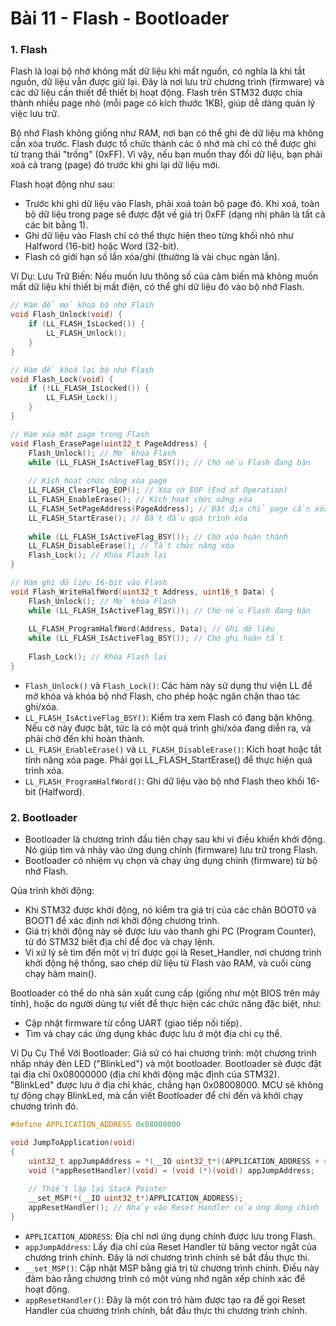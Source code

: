 # Bài 11 - Flash - Bootloader

### 1. Flash
Flash là loại bộ nhớ không mất dữ liệu khi mất nguồn, có nghĩa là khi tắt nguồn, dữ liệu vẫn được giữ lại. Đây là nơi lưu trữ chương trình (firmware) và các dữ liệu cần thiết để thiết bị hoạt động. Flash trên STM32 được chia thành nhiều page nhỏ (mỗi page có kích thước 1KB), giúp dễ dàng quản lý việc lưu trữ. 

Bộ nhớ Flash không giống như RAM, nơi bạn có thể ghi đè dữ liệu mà không cần xóa trước. Flash được tổ chức thành các ô nhớ mà chỉ có thể được ghi từ trạng thái "trống" (0xFF). Vì vậy, nếu bạn muốn thay đổi dữ liệu, bạn phải xoá cả trang (page) đó trước khi ghi lại dữ liệu mới.

Flash hoạt động như sau:
- Trước khi ghi dữ liệu vào Flash, phải xoá toàn bộ page đó. Khi xoá, toàn bộ dữ liệu trong page sẽ được đặt về giá trị 0xFF (dạng nhị phân là tất cả các bit bằng 1).
- Ghi dữ liệu vào Flash chỉ có thể thực hiện theo từng khối nhỏ như Halfword (16-bit) hoặc Word (32-bit).
- Flash có giới hạn số lần xóa/ghi (thường là vài chục ngàn lần).

Ví Dụ: Lưu Trữ Biến: Nếu muốn lưu thông số của cảm biến mà không muốn mất dữ liệu khi thiết bị mất điện, có thể ghi dữ liệu đó vào bộ nhớ Flash.

```c
// Hàm để mở khoá bộ nhớ Flash
void Flash_Unlock(void) {
    if (LL_FLASH_IsLocked()) {
        LL_FLASH_Unlock();
    }
}

// Hàm để khoá lại bộ nhớ Flash
void Flash_Lock(void) {
    if (!LL_FLASH_IsLocked()) {
        LL_FLASH_Lock();
    }
}

// Hàm xóa một page trong Flash
void Flash_ErasePage(uint32_t PageAddress) {
    Flash_Unlock(); // Mở khóa Flash
    while (LL_FLASH_IsActiveFlag_BSY()); // Chờ nếu Flash đang bận
    
    // Kích hoạt chức năng xóa page
    LL_FLASH_ClearFlag_EOP(); // Xóa cờ EOP (End of Operation)
    LL_FLASH_EnableErase(); // Kích hoạt chức năng xóa
    LL_FLASH_SetPageAddress(PageAddress); // Đặt địa chỉ page cần xóa
    LL_FLASH_StartErase(); // Bắt đầu quá trình xóa
    
    while (LL_FLASH_IsActiveFlag_BSY()); // Chờ xóa hoàn thành
    LL_FLASH_DisableErase(); // Tắt chức năng xóa
    Flash_Lock(); // Khóa Flash lại
}

// Hàm ghi dữ liệu 16-bit vào Flash
void Flash_WriteHalfWord(uint32_t Address, uint16_t Data) {
    Flash_Unlock(); // Mở khóa Flash
    while (LL_FLASH_IsActiveFlag_BSY()); // Chờ nếu Flash đang bận
    
    LL_FLASH_ProgramHalfWord(Address, Data); // Ghi dữ liệu
    while (LL_FLASH_IsActiveFlag_BSY()); // Chờ ghi hoàn tất
    
    Flash_Lock(); // Khóa Flash lại
}
```

- ```Flash_Unlock()``` và ```Flash_Lock()```: Các hàm này sử dụng thư viện LL để mở khóa và khóa bộ nhớ Flash, cho phép hoặc ngăn chặn thao tác ghi/xóa.
- ```LL_FLASH_IsActiveFlag_BSY()```: Kiểm tra xem Flash có đang bận không. Nếu cờ này được bật, tức là có một quá trình ghi/xóa đang diễn ra, và phải chờ đến khi hoàn thành.
- ```LL_FLASH_EnableErase()``` và ```LL_FLASH_DisableErase()```: Kích hoạt hoặc tắt tính năng xóa page. Phải gọi LL_FLASH_StartErase() để thực hiện quá trình xóa.
- ```LL_FLASH_ProgramHalfWord()```: Ghi dữ liệu vào bộ nhớ Flash theo khối 16-bit (Halfword).

### 2. Bootloader
- Bootloader là chương trình đầu tiên chạy sau khi vi điều khiển khởi động. Nó giúp tìm và nhảy vào ứng dụng chính (firmware) lưu trữ trong Flash.
- Bootloader có nhiệm vụ chọn và chạy ứng dụng chính (firmware) từ bộ nhớ Flash.

Qúa trình khởi động:
- Khi STM32 được khởi động, nó kiểm tra giá trị của các chân BOOT0 và BOOT1 để xác định nơi khởi động chương trình.
- Giá trị khởi động này sẽ được lưu vào thanh ghi PC (Program Counter), từ đó STM32 biết địa chỉ để đọc và chạy lệnh.
- Vi xử lý sẽ tìm đến một vị trí được gọi là Reset_Handler, nơi chương trình khởi động hệ thống, sao chép dữ liệu từ Flash vào RAM, và cuối cùng chạy hàm main().

Bootloader có thể do nhà sản xuất cung cấp (giống như một BIOS trên máy tính), hoặc do người dùng tự viết để thực hiện các chức năng đặc biệt, như:
- Cập nhật firmware từ cổng UART (giao tiếp nối tiếp).
- Tìm và chạy các ứng dụng khác được lưu ở một địa chỉ cụ thể.

Ví Dụ Cụ Thể Với Bootloader: Giả sử có hai chương trình: một chương trình nhấp nháy đèn LED ("BlinkLed") và một bootloader. Bootloader sẽ được đặt tại địa chỉ 0x08000000 (địa chỉ khởi động mặc định của STM32). "BlinkLed" được lưu ở địa chỉ khác, chẳng hạn 0x08008000. MCU sẽ không tự động chạy BlinkLed, mà cần viết Bootloader để chỉ đến và khởi chạy chương trình đó.

```c
#define APPLICATION_ADDRESS 0x08008000

void JumpToApplication(void) 
{
    uint32_t appJumpAddress = *(__IO uint32_t*)(APPLICATION_ADDRESS + 4);
    void (*appResetHandler)(void) = (void (*)(void)) appJumpAddress;
    
    // Thiết lập lại Stack Pointer
    __set_MSP(*(__IO uint32_t*)APPLICATION_ADDRESS);
    appResetHandler(); // Nhảy vào Reset Handler của ứng dụng chính
}
```
- ```APPLICATION_ADDRESS```: Địa chỉ nơi ứng dụng chính được lưu trong Flash.
- ```appJumpAddress```: Lấy địa chỉ của Reset Handler từ bảng vector ngắt của chương trình chính. Đây là nơi chương trình chính sẽ bắt đầu thực thi.
- ```__set_MSP()```: Cập nhật MSP bằng giá trị từ chương trình chính. Điều này đảm bảo rằng chương trình có một vùng nhớ ngăn xếp chính xác để hoạt động.
- ```appResetHandler()```: Đây là một con trỏ hàm được tạo ra để gọi Reset Handler của chương trình chính, bắt đầu thực thi chương trình chính.
